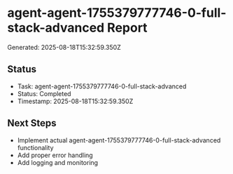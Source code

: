 # agent-agent-1755379777746-0-full-stack-advanced Report

Generated: 2025-08-18T15:32:59.350Z

## Status
- Task: agent-agent-1755379777746-0-full-stack-advanced
- Status: Completed
- Timestamp: 2025-08-18T15:32:59.350Z

## Next Steps
- Implement actual agent-agent-1755379777746-0-full-stack-advanced functionality
- Add proper error handling
- Add logging and monitoring
